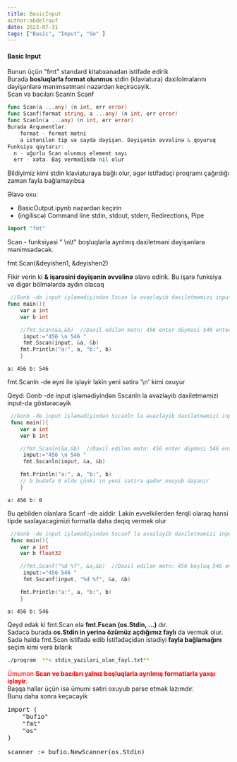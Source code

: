 ```yaml
---
title: BasicInput
author:abdelrauf
date: 2023-07-31
tags: ["Basic", "Input", "Go" ]
---
```


#### Basic Input

Bunun üçün "fmt" standard kitabxanadan istifade edirik   
Burada **bosluqlarla format olunmus** stdin (klaviatura) daxilolmalarını dəyişənlərə mənimsətməni nəzərdən keçirəcəyik.    
Scan və bacıları Scanln Scanf
```Go
func Scan(a ...any) (n int, err error)
func Scanf(format string, a ...any) (n int, err error)
func Scanln(a ...any) (n int, err error)
Burada Arqumentlər:
    format - format mətni 
    a istenilen tip və sayda dəyişən. Dəyişənin əvvəlinə & qoyuruq
Funksiya qaytarır:
  n - uğurlu Scan olunmuş element sayı
  err - xəta. Baş vermədikdə nil olur

```
Bildiyimiz kimi stdin klaviaturaya bağlı olur, əgər istifadəçi proqramı çağırdığı zaman fayla bağlamayıbsa

Əlavə oxu: 
- BasicOutput.ipynb nəzərdən keçirin
- (ingiliscə) Command line stdin, stdout, stderr, Redirections, Pipe 



```go
import "fmt"
```

Scan - funksiyasi " \n\t" boşluqlarla ayrılmış daxiletməni dəyişənlərə mənimsədəcək. 

fmt.Scan(&deyishen1, &deyishen2)

Fikir verin ki  **& işarəsini dəyişənin əvvəlinə** əlavə edirik. Bu işarə funksiya və digər bölmələrdə aydın olacaq


```go
 //Gonb -de input işləmədiyindən Sscan la əvəzləyib daxiletməmizi input-da göstərəcəyik
func main(){
	var a int
	var b int

	//fmt.Scan(&a,&b)  //Daxil edilən mətn: 456 enter düyməsi 546 enter
	 input:="456 \n 546 "
	 fmt.Sscan(input, &a, &b)
	fmt.Println("a:", a, "b:", b)
	}
```

    a: 456 b: 546


fmt.Scanln -de eyni ile işləyir lakin yeni sətirə '\n' kimi oxuyur

Qeyd: Gonb -de input işləmədiyindən Sscanln la əvəzləyib daxiletməmizi input-da göstərəcəyik


```go
 //Gonb -de input işləmədiyindən Sscanln la əvəzləyib daxiletməmizi input-da göstərəcəyik
 func main(){
	var a int
	var b int

	//fmt.Scanln(&a,&b)  //Daxil edilən mətn: 456 enter düyməsi 546 enter
	 input:="456 \n 546 "
	 fmt.Sscanln(input, &a, &b)

	fmt.Println("a:", a, "b:", b) 
	// b budəfə 0 oldu çünki \n yeni sətirə qədər oxuyub dayanır
	}
```

    a: 456 b: 0


Bu qebilden olanlara Scanf -de aiddir. Lakin evvelkilerden ferqli olaraq hansi tipde saxlayacagimizi formatla daha deqiq vermek olur



```go
 //Gonb -de input işləmədiyindən Sscanf la əvəzləyib daxiletməmizi input-da göstərəcəyik
 func main(){
	var a int
	var b float32

	//fmt.Scanf("%d %f", &a,&b)  //Daxil edilən mətn: 456 boşluq 546 enter
	 input:="456 546 "
	 fmt.Sscanf(input, "%d %f", &a, &b)

	fmt.Println("a:", a, "b:", b)  
	}
```

    a: 456 b: 546


Qeyd edək ki fmt.Scan elə **fmt.Fscan (os.Stdin, ...)** dır.   
Sadəcə burada **os.Stdin in yerinə özümüz açdığımız faylı** da vermək olur.   
Sadə halda fmt.Scan istifadə edib İstifadəçidən istədiyi  **fayla bağlamağını** seçim kimi verə bilərik

```bash
./proqram  **< stdin_yazilari_olan_fayl.txt**
```

<span style="color:red">Ümumən **Scan ve bacıları yalnız boşluqlarla ayrılmış formatlarla yaxşı işləyir**. </span>  
Başqa hallar üçün isə ümumi sətiri oxuyub parse etmək lazımdır.  
Bunu daha sonra keçəcəyik  
<pre>
import (
    "bufio"
    "fmt"
    "os"
)

scanner := bufio.NewScanner(os.Stdin)
</pre>


